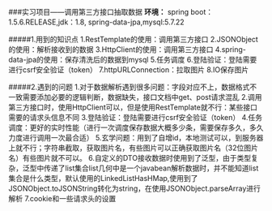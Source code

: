 ###实习项目——调用第三方接口抽取数据
**环境：** spring boot：1.5.6.RELEASE,jdk：1.8, spring-data-jpa,mysql:5.7.22

#####1.用到的知识点
1.RestTemplate的使用：调用第三方接口
2.JSONObject的使用：解析接收到的数据
3.HttpClient的使用：调用第三方接口
4.spring-data-jpa的使用：保存清洗后的数据到mysql
5.任务调度
6.登陆验证：登陆需要进行csrf安全验证（token）
7.httpURLConnection：拉取图片
8.IO保存图片

#####2.遇到的问题
1.对于数据解析遇到很多问题：字段对应不上，数据格式不一致需要添加必要的逻辑判断，数据缺失，接口文档中get、post请求混乱
2.调用第三方接口时，使用HttpClient可以，但是使用RestTemplate就不行：某些接口需要的请求头信息不同
3.登陆验证：登陆需要进行csrf安全验证（token）
4.任务调度：更好的实时性能（进行一次调度保存数据大概多少条，需要保存多久，多久力度进行调用一次最合适）
5.玄学问题：用到了自增id，本地测试可以，到服务器上就不行；字符串截取，获取图片名，有些图片可以正确获取图片名（32位图片名）有些图片就不可以。
6.自定义的DTO接收数据时使用到了泛型，由于类型复杂，泛型中传递了list集合list几何中是一个javabean解析数据时，并不能知道list集合是什么类型，默认使用的LinkedListHasHMap,使用到了JSONObject.toJSONString转化为string，在使用JSONObject.parseArray进行解析
7.cookie和一些请求头的设置

